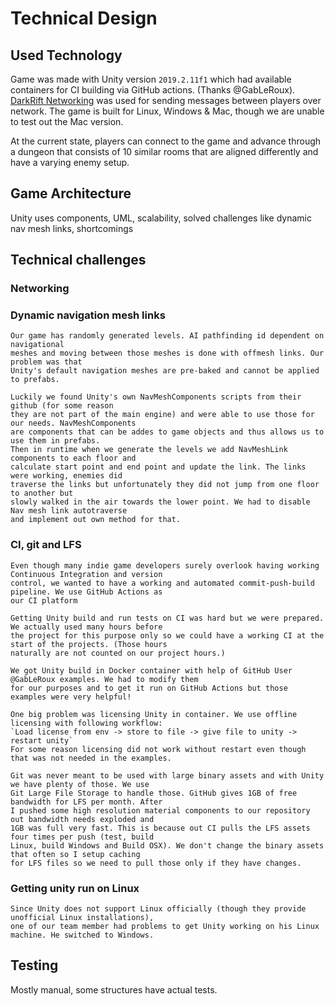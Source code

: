# Technical Design

## Used Technology

Game was made with Unity version `2019.2.11f1` which had available containers for CI building via GitHub actions. (Thanks @GabLeRoux). [DarkRift Networking](https://www.darkriftnetworking.com/darkrift2) was used for sending messages between players over network. The game is built for Linux, Windows & Mac, though we are unable to test out the Mac version.

At the current state, players can connect to the game and advance through a dungeon that consists of 10 similar rooms that are aligned differently and have a varying enemy setup.

## Game Architecture

Unity uses components, UML, scalability, solved challenges like dynamic nav mesh links, shortcomings

## Technical challenges

### Networking

### Dynamic navigation mesh links
    Our game has randomly generated levels. AI pathfinding id dependent on navigational
    meshes and moving between those meshes is done with offmesh links. Our problem was that
    Unity's default navigation meshes are pre-baked and cannot be applied to prefabs.

    Luckily we found Unity's own NavMeshComponents scripts from their github (for some reason
    they are not part of the main engine) and were able to use those for our needs. NavMeshComponents
    are components that can be addes to game objects and thus allows us to use them in prefabs.
    Then in runtime when we generate the levels we add NavMeshLink components to each floor and
    calculate start point and end point and update the link. The links were working, enemies did
    traverse the links but unfortunately they did not jump from one floor to another but
    slowly walked in the air towards the lower point. We had to disable Nav mesh link autotraverse
    and implement out own method for that.
### CI, git and LFS
    Even though many indie game developers surely overlook having working Continuous Integration and version
    control, we wanted to have a working and automated commit-push-build pipeline. We use GitHub Actions as
    our CI platform

    Getting Unity build and run tests on CI was hard but we were prepared. We actually used many hours before
    the project for this purpose only so we could have a working CI at the start of the projects. (Those hours
    naturally are not counted on our project hours.)

    We got Unity build in Docker container with help of GitHub User @GabLeRoux examples. We had to modify them
    for our purposes and to get it run on GitHub Actions but those examples were very helpful!

    One big problem was licensing Unity in container. We use offline licensing with following workflow:
    `Load license from env -> store to file -> give file to unity -> restart unity` 
    For some reason licensing did not work without restart even though that was not needed in the examples.

    Git was never meant to be used with large binary assets and with Unity we have plenty of those. We use
    Git Large File Storage to handle those. GitHub gives 1GB of free bandwidth for LFS per month. After
    I pushed some high resolution material components to our repository out bandwidth needs exploded and
    1GB was full very fast. This is because out CI pulls the LFS assets four times per push (test, build
    Linux, build Windows and Build OSX). We don't change the binary assets that often so I setup caching
    for LFS files so we need to pull those only if they have changes.

### Getting unity run on Linux
    Since Unity does not support Linux officially (though they provide unofficial Linux installations), 
    one of our team member had problems to get Unity working on his Linux machine. He switched to Windows.
    
## Testing

Mostly manual, some structures have actual tests.
